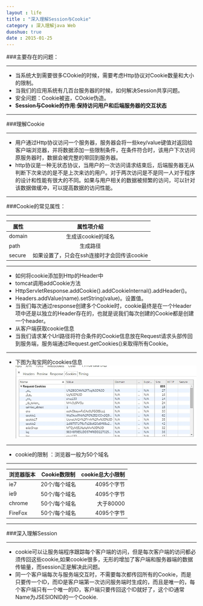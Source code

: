```yaml
---
layout : life
title : "深入理解Session与Cookie"
category : 深入理解java Web
duoshuo: true
date : 2015-01-25
---
```


###主要存在的问题：

--------------

* 当系统大到需要很多COokie的时候，需要考虑Http协议对Cookie数量和大小的限制。
* 当我们的应用系统有几百台服务器的时候，如何解决Session共享问题。
* 安全问题：Cookie被盗，COokie伪造。
* **Session与Cookie的作用:保持访问用户和后端服务器的交互状态**

---------------

###理解Cookie

-----------------------

* 用户通过Http协议访问一个服务器，服务器会将一些key/value键值对返回给客户端浏览器，并将数据添加一些限制条件，在条件符合时，该用户下次访问原服务器时，数据会被完整的带回到服务器。
* http协议是一种无状态协议，当用户的一次访问请求结束后，后端服务器无从判断下次来访的是不是上次来访的用户。对于两次访问是不是同一人对于程序的设计和性能有很大的不同。如果与用户相关的数据被频繁的访问，可以针对该数据做缓冲，可以提高数据的访问性能。

-----------------------

###Cookie的常见属性：

--------------------

|   属性   |        属性项介绍                          |
| -------- |:------------------------------------------:|
|  domain  | 生成该cookie的域名                         | 
|  path    | 生成路径                                   |  
|  secure  | 如果设置了，只会在ssh连接时才会回传该cookie|
 
---------------------

* 如何将cookie添加到Http的Header中 
 * tomcat调用addCookie方法
  * HttpServletResponse.addCookie().addCookieInternal().addHeader()。
  * Headers.addValue(name).setString(value)。设置值。
* 当我们每次通过response创建多个Cookie时，cookie最终是在一个Header项中还是以独立的Header存在的，也就是说我们每次创建的Cookie都是创建一个header。
* 从客户端获取cookie信息
 * 当我们请求某个Url路径将符合条件的Cookie信息放在Request请求头部传回到服务端，服务端通过Request.getCookies()来取得所有Cookie。

-----------------------

* 下图为淘宝网的cookies信息
![gengsuanfa](/life/picture/cookies.jpg)

--------------------

* cookie的限制 ：浏览器一般为50个域名

---------------------

|   浏览器版本   | Cookie数限制    | cookie总大小限制      |
| -------------- |:---------------:|----------------------:|
|  ie7           | 20个/每个域名   | 4095个字节            | 
|  ie9           | 50个/每个域名   | 4095个字节            |  
|  chrome        | 50个/每个域名   | 大于80000			   |
|  FireFox       | 50个/每个域名   | 4095个字节 		   |

------------

###深入理解Session

-------------

* cookie可以让服务端程序跟踪每个客户端的访问，但是每次客户端的访问都必须传回这些cookie,如果cookie很多，无形的增加了客户端和服务器端的数据传输量，而session正是解决此问题。
* 同一个客户端每次与服务端交互时，不需要每次都传回所有的Cookie，而是只要传一个ID，而ID是客户端第一次访问服务端时生成的，而且是唯一的，每个客户端只有一个唯一的ID，客户端只要传回这个ID就好了，这个ID通常Name为JSESIONID的一个Cookie.
